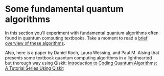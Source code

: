 # Some fundamental quantum algorithms

In this section you'll experiment with fundamental quantum algorithms often found in quantum computing textbooks. Take a moment to read a [brief overview of these algorithms](https://github.com/Qiskit/qiskit-tutorial/blob/master/community/algorithms/README.md).

Also, here is a paper by Daniel Koch, Laura Wessing, and Paul M. Alsing that presents some textbook quantum computing algorithms in a lighthearted but thorough way using Qiskit: [Introduction to Coding Quantum Algorithms: A Tutorial Series Using Qiskit](https://arxiv.org/abs/1903.04359)

